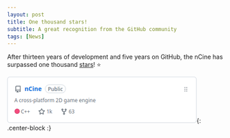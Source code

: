 ```yaml
---
layout: post
title: One thousand stars!
subtitle: A great recognition from the GitHub community
tags: [News]
---
```


After thirteen years of development and five years on GitHub, the nCine has surpassed one thousand [stars](https://github.com/nCine/nCine/stargazers)! :star:

![One thousand stars!](/img/posts/one_thousand_stars.png "One thousand stars!"){: .center-block :}


